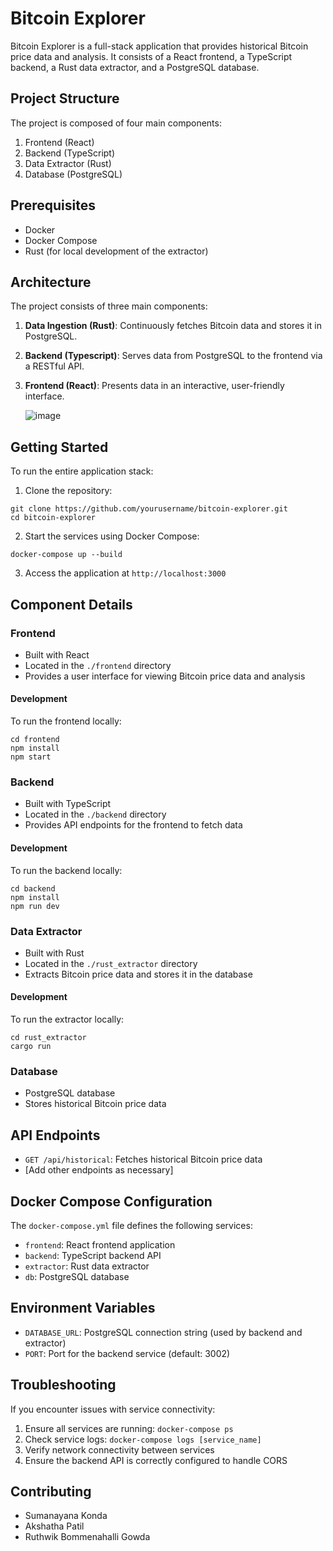 # Bitcoin Explorer

Bitcoin Explorer is a full-stack application that provides historical Bitcoin price data and analysis. It consists of a React frontend, a TypeScript backend, a Rust data extractor, and a PostgreSQL database.

## Project Structure

The project is composed of four main components:

1. Frontend (React)
2. Backend (TypeScript)
3. Data Extractor (Rust)
4. Database (PostgreSQL)

## Prerequisites

- Docker
- Docker Compose
- Rust (for local development of the extractor)

## Architecture

The project consists of three main components:

1. **Data Ingestion (Rust)**: Continuously fetches Bitcoin data and stores it in PostgreSQL.
2. **Backend (Typescript)**: Serves data from PostgreSQL to the frontend via a RESTful API.
3. **Frontend (React)**: Presents data in an interactive, user-friendly interface.

   ![image](https://github.com/user-attachments/assets/acb7f49e-ec12-4298-a529-8b6fd33ead19)

## Getting Started

To run the entire application stack:

1. Clone the repository:
```
git clone https://github.com/yourusername/bitcoin-explorer.git
cd bitcoin-explorer
```

2. Start the services using Docker Compose:
```
docker-compose up --build
```

3. Access the application at `http://localhost:3000`

## Component Details

### Frontend

- Built with React
- Located in the `./frontend` directory
- Provides a user interface for viewing Bitcoin price data and analysis

#### Development

To run the frontend locally:
```
cd frontend
npm install
npm start
```

### Backend

- Built with TypeScript
- Located in the `./backend` directory
- Provides API endpoints for the frontend to fetch data

#### Development

To run the backend locally:
```
cd backend
npm install
npm run dev
```

### Data Extractor

- Built with Rust
- Located in the `./rust_extractor` directory
- Extracts Bitcoin price data and stores it in the database

#### Development

To run the extractor locally:
```
cd rust_extractor
cargo run
```

### Database

- PostgreSQL database
- Stores historical Bitcoin price data

## API Endpoints

- `GET /api/historical`: Fetches historical Bitcoin price data
- [Add other endpoints as necessary]

## Docker Compose Configuration

The `docker-compose.yml` file defines the following services:

- `frontend`: React frontend application
- `backend`: TypeScript backend API
- `extractor`: Rust data extractor
- `db`: PostgreSQL database

## Environment Variables

- `DATABASE_URL`: PostgreSQL connection string (used by backend and extractor)
- `PORT`: Port for the backend service (default: 3002)

## Troubleshooting

If you encounter issues with service connectivity:

1. Ensure all services are running: `docker-compose ps`
2. Check service logs: `docker-compose logs [service_name]`
3. Verify network connectivity between services
4. Ensure the backend API is correctly configured to handle CORS

## Contributing

- Sumanayana Konda
- Akshatha Patil
- Ruthwik Bommenahalli Gowda




